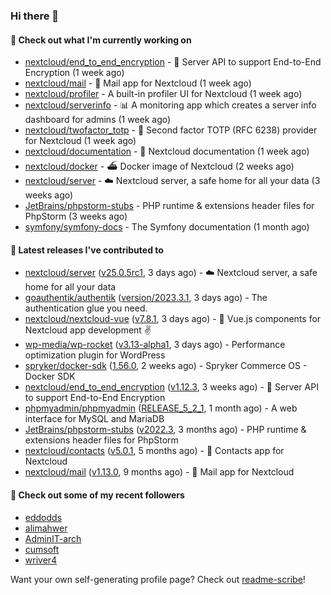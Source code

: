 ### Hi there 👋

#### 👷 Check out what I'm currently working on

- [nextcloud/end_to_end_encryption](https://github.com/nextcloud/end_to_end_encryption) - :closed_lock_with_key: Server API to support End-to-End Encryption (1 week ago)
- [nextcloud/mail](https://github.com/nextcloud/mail) - 💌 Mail app for Nextcloud (1 week ago)
- [nextcloud/profiler](https://github.com/nextcloud/profiler) - A built-in profiler UI for Nextcloud (1 week ago)
- [nextcloud/serverinfo](https://github.com/nextcloud/serverinfo) - 📊 A monitoring app which creates a server info dashboard for admins (1 week ago)
- [nextcloud/twofactor_totp](https://github.com/nextcloud/twofactor_totp) - 🔑 Second factor TOTP (RFC 6238) provider for Nextcloud (1 week ago)
- [nextcloud/documentation](https://github.com/nextcloud/documentation) - 📘 Nextcloud documentation (1 week ago)
- [nextcloud/docker](https://github.com/nextcloud/docker) - ⛴ Docker image of Nextcloud (2 weeks ago)
- [nextcloud/server](https://github.com/nextcloud/server) - ☁️ Nextcloud server, a safe home for all your data (3 weeks ago)
- [JetBrains/phpstorm-stubs](https://github.com/JetBrains/phpstorm-stubs) - PHP runtime &amp; extensions header files for PhpStorm (3 weeks ago)
- [symfony/symfony-docs](https://github.com/symfony/symfony-docs) - The Symfony documentation (1 month ago)

#### 🔭 Latest releases I've contributed to

- [nextcloud/server](https://github.com/nextcloud/server) ([v25.0.5rc1](https://github.com/nextcloud/server/releases/tag/v25.0.5rc1), 3 days ago) - ☁️ Nextcloud server, a safe home for all your data
- [goauthentik/authentik](https://github.com/goauthentik/authentik) ([version/2023.3.1](https://github.com/goauthentik/authentik/releases/tag/version/2023.3.1), 3 days ago) - The authentication glue you need.
- [nextcloud/nextcloud-vue](https://github.com/nextcloud/nextcloud-vue) ([v7.8.1](https://github.com/nextcloud/nextcloud-vue/releases/tag/v7.8.1), 3 days ago) - 🍱 Vue.js components for Nextcloud app development  ✌
- [wp-media/wp-rocket](https://github.com/wp-media/wp-rocket) ([v3.13-alpha1](https://github.com/wp-media/wp-rocket/releases/tag/v3.13-alpha1), 3 days ago) - Performance optimization plugin for WordPress
- [spryker/docker-sdk](https://github.com/spryker/docker-sdk) ([1.56.0](https://github.com/spryker/docker-sdk/releases/tag/1.56.0), 2 weeks ago) - Spryker Commerce OS - Docker SDK
- [nextcloud/end_to_end_encryption](https://github.com/nextcloud/end_to_end_encryption) ([v1.12.3](https://github.com/nextcloud/end_to_end_encryption/releases/tag/v1.12.3), 3 weeks ago) - :closed_lock_with_key: Server API to support End-to-End Encryption
- [phpmyadmin/phpmyadmin](https://github.com/phpmyadmin/phpmyadmin) ([RELEASE_5_2_1](https://github.com/phpmyadmin/phpmyadmin/releases/tag/RELEASE_5_2_1), 1 month ago) - A web interface for MySQL and MariaDB
- [JetBrains/phpstorm-stubs](https://github.com/JetBrains/phpstorm-stubs) ([v2022.3](https://github.com/JetBrains/phpstorm-stubs/releases/tag/v2022.3), 3 months ago) - PHP runtime &amp; extensions header files for PhpStorm
- [nextcloud/contacts](https://github.com/nextcloud/contacts) ([v5.0.1](https://github.com/nextcloud/contacts/releases/tag/v5.0.1), 5 months ago) - 📇 Contacts app for Nextcloud
- [nextcloud/mail](https://github.com/nextcloud/mail) ([v1.13.0](https://github.com/nextcloud/mail/releases/tag/v1.13.0), 9 months ago) - 💌 Mail app for Nextcloud

#### 👯 Check out some of my recent followers

- [eddodds](https://github.com/eddodds)
- [alimahwer](https://github.com/alimahwer)
- [AdminIT-arch](https://github.com/AdminIT-arch)
- [cumsoft](https://github.com/cumsoft)
- [wriver4](https://github.com/wriver4)

Want your own self-generating profile page? Check out [readme-scribe](https://github.com/muesli/readme-scribe)!
